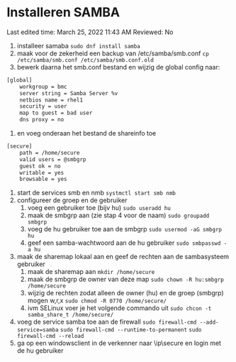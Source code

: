 # Installeren SAMBA

Last edited time: March 25, 2022 11:43 AM
Reviewed: No

1. installeer samaba
`sudo dnf install samba`
2. maak voor de zekerheid een backup van /etc/samba/smb.conf
`cp /etc/samba/smb.conf /etc/samba/smb.conf.old`
3. bewerk daarna het smb.conf bestand en wijzig de global config naar:

```bash
[global]
	workgroup = bmc
	server string = Samba Server %v
	netbios name = rhel1
	security = user
	map to guest = bad user
	dns proxy = no
```

1. en voeg onderaan het bestand de shareinfo toe

```bash
[secure]
	path = /home/secure
	valid users = @smbgrp
	guest ok = no
	writable = yes
	browsable = yes
```

1. start de services smb en nmb
`systmctl start smb nmb`
2. configureer de groep en de gebruiker
    1. voeg een gebruiker toe (bijv hu)
    `sudo useradd hu`
    2. maak de smbgrp aan (zie stap 4 voor de naam)
    `sudo groupadd smbgrp`
    3. voeg de hu gebruiker toe aan de smbgrp
    `sudo usermod -aG smbgrp hu`
    4. geef een samba-wachtwoord aan de hu gebruiker
    `sudo smbpasswd -a hu`
3. maak de sharemap lokaal aan en geef de rechten aan de sambasysteem gebruiker
    1. maak de sharemap aan
    `mkdir /home/secure`
    2. maak de smbgrp de owner van deze map
    `sudo chown -R hu:smbgrp /home/secure`
    3. wijzig de rechten zodat alleen de owner (hu) en de groep (smbgrp) mogen w,r,x
    `sudo chmod -R 0770 /home/secure/`
    4. ivm SELinux voer je het volgende commando uit
    `sudo chcon -t samba_share_t /home/secure/`
4. voeg de service samba toe aan de firewall
`sudo firewall-cmd --add-service=samba`
`sudo firewall-cmd --runtime-to-permanent`
`sudo firewall-cmd --reload`
5. ga op een windowsclient in de verkenner naar \\ip\secure en login met de hu gebruiker